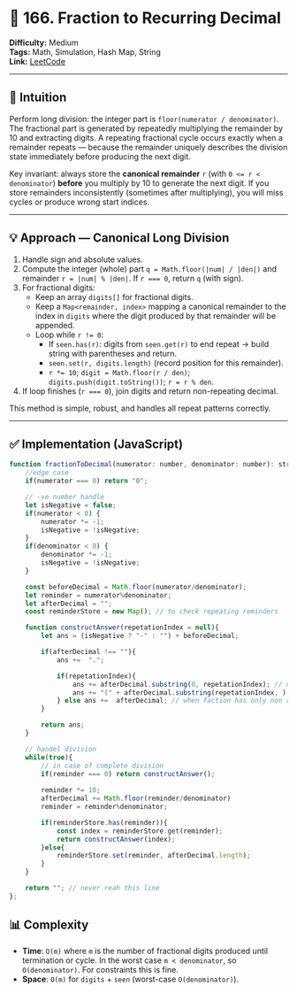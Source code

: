 # 🧩 166. Fraction to Recurring Decimal

**Difficulty:** Medium  
**Tags:** Math, Simulation, Hash Map, String  
**Link:** [LeetCode](https://leetcode.com/problems/fraction-to-recurring-decimal/)

---

## 🧠 Intuition  
Perform long division: the integer part is `floor(numerator / denominator)`. The fractional part is generated by repeatedly multiplying the remainder by 10 and extracting digits. A repeating fractional cycle occurs exactly when a remainder repeats — because the remainder uniquely describes the division state immediately before producing the next digit.

Key invariant: always store the **canonical remainder** `r` (with `0 <= r < denominator`) **before** you multiply by 10 to generate the next digit. If you store remainders inconsistently (sometimes after multiplying), you will miss cycles or produce wrong start indices.

---

## 💡 Approach — Canonical Long Division

1. Handle sign and absolute values.  
2. Compute the integer (whole) part `q = Math.floor(|num| / |den|)` and remainder `r = |num| % |den|`. If `r === 0`, return `q` (with sign).  
3. For fractional digits:
   - Keep an array `digits[]` for fractional digits.
   - Keep a `Map<remainder, index>` mapping a canonical remainder to the index in `digits` where the digit produced by that remainder will be appended.
   - Loop while `r != 0`:
     - If `seen.has(r)`: digits from `seen.get(r)` to end repeat → build string with parentheses and return.
     - `seen.set(r, digits.length)` (record position for this remainder).
     - `r *= 10`; `digit = Math.floor(r / den)`; `digits.push(digit.toString())`; `r = r % den`.
4. If loop finishes (`r === 0`), join digits and return non-repeating decimal.

This method is simple, robust, and handles all repeat patterns correctly.

---

## ✅ Implementation (JavaScript)

```javascript []
function fractionToDecimal(numerator: number, denominator: number): string {
    //edge case
    if(numerator === 0) return "0";

    // -ve number handle
    let isNegative = false;
    if(numerator < 0) { 
        numerator *= -1;
        isNegative = !isNegative;
    }
    if(denominator < 0) {
        denominator *= -1; 
        isNegative = !isNegative;
    }

    const beforeDecimal = Math.floor(numerator/denominator);
    let reminder = numerator%denominator;
    let afterDecimal = "";
    const reminderStore = new Map(); // to check repeating reminders

    function constructAnswer(repetationIndex = null){
        let ans = (isNegative ? "-" : "") + beforeDecimal;

        if(afterDecimal !== ""){
            ans +=  ".";

            if(repetationIndex){
                ans += afterDecimal.substring(0, repetationIndex); // non recuring part
                ans += "(" + afterDecimal.substring(repetationIndex, ) + ")"; // recuring part
            } else ans +=  afterDecimal; // when faction has only non recuring part
        }

        return ans;
    }

    // handel division
    while(true){ 
        // in case of complete division
        if(reminder === 0) return constructAnswer();
        
        reminder *= 10;
        afterDecimal += Math.floor(reminder/denominator)
        reminder = reminder%denominator;

        if(reminderStore.has(reminder)){
            const index = reminderStore.get(reminder);
            return constructAnswer(index); 
        }else{
            reminderStore.set(reminder, afterDecimal.length);
        }
    }

    return ""; // never reah this line 
};
```

## 📊 Complexity

- **Time**: `O(m)` where `m` is the number of fractional digits produced until termination or cycle. In the worst case `m < denominator`, so `O(denominator)`. For constraints this is fine.
- **Space**: `O(m)` for `digits` + `seen` (worst-case `O(denominator)`).
